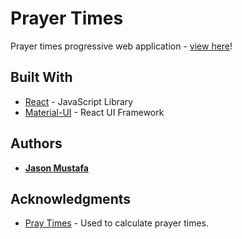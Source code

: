 # Prayer Times

Prayer times progressive web application - [view here](https://prayertimes.netlify.com)!

## Built With

* [React](https://reactjs.org/) - JavaScript Library
* [Material-UI](https://material-ui.com/) - React UI Framework

## Authors

* [**Jason Mustafa**](https://www.jasonmustafa.com)

## Acknowledgments

* [Pray Times](http://praytimes.org/) - Used to calculate prayer times.